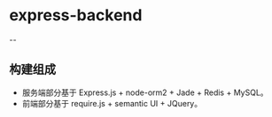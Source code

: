 # express-backend
--

## 构建组成
- 服务端部分基于 Express.js + node-orm2 + Jade + Redis + MySQL。
- 前端部分基于 require.js + semantic UI + JQuery。
